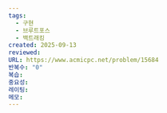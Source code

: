 ```yaml
---
tags:
  - 구현
  - 브루트포스
  - 백트래킹
created: 2025-09-13
reviewed:
URL: https://www.acmicpc.net/problem/15684
반복수: "0"
복습:
중요성:
레이팅:
메모:
---
```

